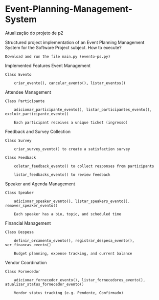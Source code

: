 # Event-Planning-Management-System
Atualização do projeto de p2

Structured project implementation of an Event Planning Management System for the Software Project subject.
How to execute?

    Download and run the file main.py (evento-ps.py)

Implemented Features
 Event Management

    Class Evento

        criar_evento(), cancelar_evento(), listar_eventos()

 Attendee Management

    Class Participante

        adicionar_participante_evento(), listar_participantes_evento(), excluir_participante_evento()

        Each participant receives a unique ticket (ingresso)

 Feedback and Survey Collection

    Class Survey

        criar_survey_evento() to create a satisfaction survey

    Class Feedback

        coletar_feedback_evento() to collect responses from participants

        listar_feedbacks_evento() to review feedback

 Speaker and Agenda Management

    Class Speaker

        adicionar_speaker_evento(), listar_speakers_evento(), remover_speaker_evento()

        Each speaker has a bio, topic, and scheduled time

 Financial Management

    Class Despesa

        definir_orcamento_evento(), registrar_despesa_evento(), ver_financas_evento()

        Budget planning, expense tracking, and current balance

 Vendor Coordination

    Class Fornecedor

        adicionar_fornecedor_evento(), listar_fornecedores_evento(), atualizar_status_fornecedor_evento()

        Vendor status tracking (e.g. Pendente, Confirmado)
